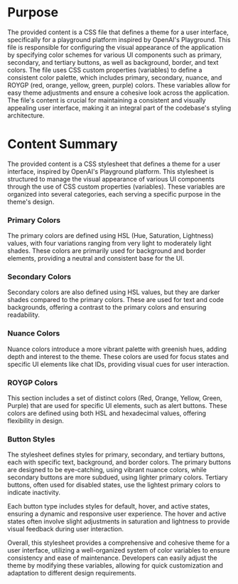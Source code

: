 # Purpose
The provided content is a CSS file that defines a theme for a user interface, specifically for a playground platform inspired by OpenAI's Playground. This file is responsible for configuring the visual appearance of the application by specifying color schemes for various UI components such as primary, secondary, and tertiary buttons, as well as background, border, and text colors. The file uses CSS custom properties (variables) to define a consistent color palette, which includes primary, secondary, nuance, and ROYGP (red, orange, yellow, green, purple) colors. These variables allow for easy theme adjustments and ensure a cohesive look across the application. The file's content is crucial for maintaining a consistent and visually appealing user interface, making it an integral part of the codebase's styling architecture.
# Content Summary
The provided content is a CSS stylesheet that defines a theme for a user interface, inspired by OpenAI's Playground platform. This stylesheet is structured to manage the visual appearance of various UI components through the use of CSS custom properties (variables). These variables are organized into several categories, each serving a specific purpose in the theme's design.

### Primary Colors
The primary colors are defined using HSL (Hue, Saturation, Lightness) values, with four variations ranging from very light to moderately light shades. These colors are primarily used for background and border elements, providing a neutral and consistent base for the UI.

### Secondary Colors
Secondary colors are also defined using HSL values, but they are darker shades compared to the primary colors. These are used for text and code backgrounds, offering a contrast to the primary colors and ensuring readability.

### Nuance Colors
Nuance colors introduce a more vibrant palette with greenish hues, adding depth and interest to the theme. These colors are used for focus states and specific UI elements like chat IDs, providing visual cues for user interaction.

### ROYGP Colors
This section includes a set of distinct colors (Red, Orange, Yellow, Green, Purple) that are used for specific UI elements, such as alert buttons. These colors are defined using both HSL and hexadecimal values, offering flexibility in design.

### Button Styles
The stylesheet defines styles for primary, secondary, and tertiary buttons, each with specific text, background, and border colors. The primary buttons are designed to be eye-catching, using vibrant nuance colors, while secondary buttons are more subdued, using lighter primary colors. Tertiary buttons, often used for disabled states, use the lightest primary colors to indicate inactivity.

Each button type includes styles for default, hover, and active states, ensuring a dynamic and responsive user experience. The hover and active states often involve slight adjustments in saturation and lightness to provide visual feedback during user interaction.

Overall, this stylesheet provides a comprehensive and cohesive theme for a user interface, utilizing a well-organized system of color variables to ensure consistency and ease of maintenance. Developers can easily adjust the theme by modifying these variables, allowing for quick customization and adaptation to different design requirements.
